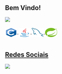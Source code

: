 ## Bem Vindo!

 <div>

   <a href="https://github.com/KhalilFalanah">
   <img height="180em" src="https://github-readme-stats.vercel.app/api/top-langs/?username=KhalilFalanah&layout=compact"/>

</div>
<div style="display: inline_block"><br>
  <img align="center" alt="CSS" height="30" width="40" src="https://raw.githubusercontent.com/devicons/devicon/master/icons/c/c-original.svg">
  <img align="center" alt="Js" height="30" width="40" src="https://raw.githubusercontent.com/devicons/devicon/master/icons/java/java-original.svg">
 <img align="center" alt="Js" height="30" width="40" src="https://raw.githubusercontent.com/devicons/devicon/master/icons/mysql/mysql-original.svg">
 <img align="center" alt="Js" height="30" width="40" src="https://raw.githubusercontent.com/devicons/devicon/master/icons/spring/spring-original.svg">
</div>
 
 <br>
 
  ## Redes Sociais
 
<div> 
  <a href="https://www.linkedin.com/in/khalil-belmonte-falanah-20a40a228/">
  <img src="https://img.shields.io/badge/-LinkedIn-%230077B5?style=for-the-badge&logo=linkedin&logoColor=white" target="_blank">
</div>
